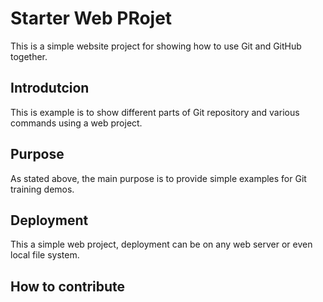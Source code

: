 # Starter Web PRojet

This is a simple website project for showing how to use Git and GitHub together.

## Introdutcion

This is example is to show different parts of Git repository and various commands using a web project.

## Purpose

As stated above, the main purpose is to provide simple examples for Git training demos.

## Deployment

This a simple web project, deployment can be on any web server or even local file system.

## How to contribute